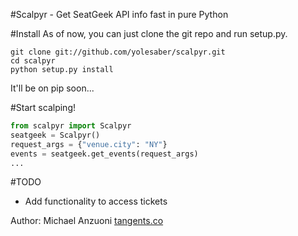 #Scalpyr - Get SeatGeek API info fast in pure Python

#Install
As of now, you can just clone the git repo and run setup.py.

```shell
git clone git://github.com/yolesaber/scalpyr.git
cd scalpyr
python setup.py install
```

It'll be on pip soon...

#Start scalping!
```python
from scalpyr import Scalpyr
seatgeek = Scalpyr()
request_args = {"venue.city": "NY"}
events = seatgeek.get_events(request_args)
...
```

#TODO
+ Add functionality to access tickets

Author: Michael Anzuoni [tangents.co](http://tangents.co)
